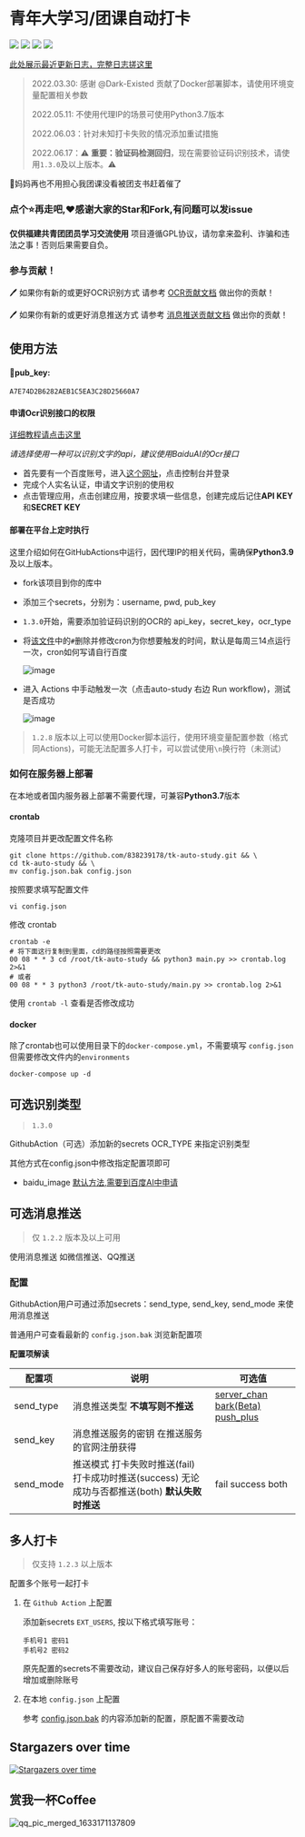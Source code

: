 # 青年大学习/团课自动打卡

![](https://github.com/838239178/tk-auto-study/workflows/auto-study/badge.svg) ![](https://img.shields.io/github/stars/838239178/tk-auto-study) ![](https://img.shields.io/github/forks/838239178/tk-auto-study) ![](https://img.shields.io/badge/Python-3.7-green.svg)

[此处展示最近更新日志，完整日志搓这里](./doc/Log.md)

> 2022.03.30: 感谢 @Dark-Existed 贡献了Docker部署脚本，请使用环境变量配置相关参数
>
> 2022.05.11: 不使用代理IP的场景可使用Python3.7版本
>
> 2022.06.03：针对未知打卡失败的情况添加重试措施
>
> 2022.06.17：⚠ **重要：验证码检测回归**，现在需要验证码识别技术，请使用`1.3.0`及以上版本。⚠

🤺妈妈再也不用担心我团课没看被团支书赶着催了

### 点个:star:再走吧,❤感谢大家的Star和Fork,有问题可以发issue

**仅供福建共青团团员学习交流使用** 项目遵循GPL协议，请勿拿来盈利、诈骗和违法之事！否则后果需要自负。

### 参与贡献！

🖊️ 如果你有新的或更好OCR识别方式 请参考 [OCR贡献文档](https://github.com/838239178/tk-auto-study/blob/1.2.5/doc/OCR_Module_Rule.md) 做出你的贡献！

🖊️ 如果你有新的或更好消息推送方式 请参考 [消息推送贡献文档](https://github.com/838239178/tk-auto-study/blob/1.2.5/doc/send_module_rule.md) 做出你的贡献！

## 使用方法

#### 🍎pub_key:

```
A7E74D2B6282AEB1C5EA3C28D25660A7
```

#### 申请Ocr识别接口的权限

[详细教程请点击这里](https://blog.pressed.top/2021/02/14/signUpBaiduOcr/)

*请选择使用一种可以识别文字的api，建议使用BaiduAI的Ocr接口*

- 首先要有一个百度账号，进入[这个网址](https://ai.baidu.com/)，点击控制台并登录
- 完成个人实名认证，申请文字识别的使用权
- 点击管理应用，点击创建应用，按要求填一些信息，创建完成后记住**API KEY**和**SECRET KEY**

#### 部署在平台上定时执行

这里介绍如何在GitHubActions中运行，因代理IP的相关代码，需确保**Python3.9**及以上版本。

- fork该项目到你的库中

- 添加三个secrets，分别为：username,  pwd,  pub_key

- `1.3.0`开始，需要添加验证码识别的OCR的 api_key，secret_key，ocr_type

- 将[该文件](./.github/workflows/run.yml)中的`#`删除并修改cron为你想要触发的时间，默认是每周三14点运行一次，cron如何写请自行百度

  ![image](https://user-images.githubusercontent.com/55338151/161259594-21812419-25e3-4b1f-b64f-e06b826351b8.png)

- 进入 Actions 中手动触发一次（点击auto-study 右边 Run workflow)，测试是否成功
  
  ![image](https://user-images.githubusercontent.com/55338151/161258385-eccd7f2f-8b7e-4002-aa8b-c436e96c01d7.png)

> `1.2.8` 版本以上可以使用Docker脚本运行，使用环境变量配置参数（格式同Actions)，可能无法配置多人打卡，可以尝试使用`\n`换行符（未测试）

### 如何在服务器上部署

在本地或者国内服务器上部署不需要代理，可兼容**Python3.7**版本

#### crontab

克隆项目并更改配置文件名称

```shell
git clone https://github.com/838239178/tk-auto-study.git && \
cd tk-auto-study && \
mv config.json.bak config.json
```

按照要求填写配置文件

```shell
vi config.json
```

修改 crontab

```shell
crontab -e
# 将下面这行复制到里面，cd的路径按照需要更改
00 08 * * 3 cd /root/tk-auto-study && python3 main.py >> crontab.log 2>&1
# 或者
00 08 * * 3 python3 /root/tk-auto-study/main.py >> crontab.log 2>&1
```

使用 `crontab -l` 查看是否修改成功

#### docker

除了crontab也可以使用目录下的`docker-compose.yml`，不需要填写 `config.json` 但需要修改文件内的`environments`

```shell
docker-compose up -d
```

## 可选识别类型

> `1.3.0`  

GithubAction（可选）添加新的secrets OCR_TYPE 来指定识别类型

其他方式在config.json中修改指定配置项即可

- baidu_image [默认方法,需要到百度AI中申请](https://blog.pressed.top/2021/02/14/signUpBaiduOcr/)

## 可选消息推送

> 仅 `1.2.2` 版本及以上可用

使用消息推送 如微信推送、QQ推送

### 配置

GithubAction用户可通过添加secrets：send_type, send_key, send_mode 来使用消息推送

普通用户可查看最新的 `config.json.bak` 浏览新配置项

**配置项解读**

| 配置项    | 说明                                                         | 可选值                                        |
| --------- | ------------------------------------------------------------ | --------------------------------------------- |
| send_type | 消息推送类型 **不填写则不推送**                              | [server_chan](./doc/send_help/server_chan.md) [bark(Beta)](./doc/send_help/bark.md) [push_plus](./doc/send_help/push_plus.md) |
| send_key  | 消息推送服务的密钥 在推送服务的官网注册获得                  |                                               |
| send_mode | 推送模式 打卡失败时推送(fail) 打卡成功时推送(success) 无论成功与否都推送(both) **默认失败时推送** | fail success both                             |

## 多人打卡

> 仅支持 `1.2.3` 以上版本

配置多个账号一起打卡

1. 在 `Github Action` 上配置

    添加新secrets `EXT_USERS`, 按以下格式填写账号：
    
    ```text
   手机号1 密码1
   手机号2 密码2
   ```
   
   原先配置的secrets不需要改动，建议自己保存好多人的账号密码，以便以后增加或删除账号

2. 在本地 `config.json` 上配置

   参考 [config.json.bak](./config.json.bak) 的内容添加新的配置，原配置不需要改动

## Stargazers over time

[![Stargazers over time](https://starchart.cc/838239178/tk-auto-study.svg)](https://starchart.cc/838239178/tk-auto-study)

## 赏我一杯Coffee

![qq_pic_merged_1633171137809](https://cdn.jsdelivr.net/gh/838239178/PicgoBed/img/qq_pic_merged_1633171137809.jpg)

